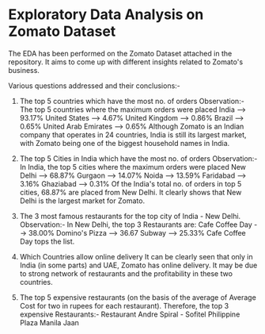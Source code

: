 # Exploratory Data Analysis on Zomato Dataset

The EDA has been performed on the Zomato Dataset attached in the repository.
It aims to come up with different insights related to Zomato's business.

Various questions addressed and their conclusions:-

1. The top 5 countries which have the most no. of orders
     Observation:- The top 5 countries where the maximum orders were placed
     India --> 93.17%
     United States --> 4.67%
     United Kingdom --> 0.86%
     Brazil --> 0.65%
     United Arab Emirates --> 0.65%
     Although Zomato is an Indian company that operates in 24 countries, India is still its largest market, with Zomato being one of the biggest household names in India.

2. The top 5 Cities in India which have the most no. of orders
     Observation:- In India, the top 5 cities where the maximum orders were placed
     New Delhi --> 68.87%
     Gurgaon --> 14.07%
     Noida --> 13.59%
     Faridabad --> 3.16%
     Ghaziabad --> 0.31%
     Of the India's total no. of orders in top 5 cities, 68.87% are placed from New Delhi.
     It clearly shows that New Delhi is the largest market for Zomato.
     
3. The 3 most famous restaurants for the top city of India - New Delhi.
     Observation:- In New Delhi, the top 3 Restaurants are:
     Cafe Coffee Day --> 38.00%
     Domino's Pizza --> 36.67
     Subway --> 25.33%
     Cafe Coffee Day tops the list.
     
4. Which Countries allow online delivery
     It can be clearly seen that only in India (in some parts) and UAE, Zomato has online delivery.
     It may be due to strong network of restaurants and the profitability in these two countries.
   
6. The top 5 expensive restaurants (on the basis of the average of Average Cost for two in rupees for each restaurant).
     Therefore, the top 3 expensive Restaurants:- 
     Restaurant Andre
     Spiral - Sofitel Philippine Plaza Manila
     Jaan
